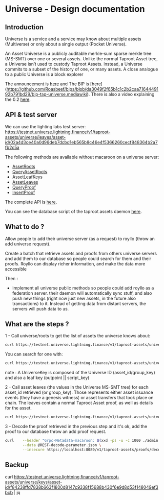 # Universe - Design documentation

## Introduction

Universe is a service and a service may know about multiple assets (Multiverse) or only about a single output (Pocket
Universe).

An Asset Universe is a publicly auditable merkle-sum sparse merkle tree (MS-SMT) over one or several assets. Unlike the
normal Taproot Asset tree, a Universe isn’t used to custody Taproot Assets. Instead, a Universe commits to a subset of
the history of one, or many assets. A close analogue to a public Universe is a block explorer

The announcement is [here](https://lightning.engineering/posts/2023-05-16-taproot-assets-v0.2/) and The BIP is [here]
(https://github.com/Roasbeef/bips/blob/da3049f2f65b1c1c2b2caa7164449192b791bd29/bip-tap-universe.mediawiki). There is
also a video explaining the 0.2 [here](https://www.youtube.com/watch?v=8Qi7VOvKe5o&feature=youtu.be).

## API & test server

We can use the lighting labs test server:
https://testnet.universe.lightning.finance/v1/taproot-assets/universe/leaves/asset-id/02a4d3ce40a0d96deb7dcbd1eb565b8c46e4f5366260cecf848364b2a7fb2c5a

The following methods are available without macaroon on a universe server:

- [AssetRoots](https://lightning.engineering/api-docs/api/taproot-assets/universe/asset-roots)
- [QueryAssetRoots](https://lightning.engineering/api-docs/api/taproot-assets/universe/query-asset-roots)
- [AssetLeafKeys](https://lightning.engineering/api-docs/api/taproot-assets/universe/asset-leaf-keys)
- [AssetLeaves](https://lightning.engineering/api-docs/api/taproot-assets/universe/asset-leaves)
- [QueryProof](https://lightning.engineering/api-docs/api/taproot-assets/universe/query-proof)
- [InsertProof](https://lightning.engineering/api-docs/api/taproot-assets/universe/insert-proof)

The complete API is [here](https://lightning.engineering/api-docs/category/universe-service/index.html).

You can see the database script of the taproot assets
daemon [here](https://github.com/lightninglabs/taproot-assets/blob/main/tapdb/sqlc/migrations/000007_universe.up.sql).

## What to do ?

Allow people to add their universe server (as a request) to royllo (throw an add universe request).

Create a batch that retrieve assets and proofs from others universe servers and add them to our database so people
could search for them and their proofs. Royllo can display richer information, and make the data more accessible

Then :

- Implement all universe public methods so people could add royllo as a federation server. their daemon will
  automatically sync stuff, and also push new things (right now just new assets, in the future also transactions) to
  it. Instead of getting data from distant servers, the servers will push data to us.

## What are the steps ?

1 - Call universe/roots to get the list of assets the universe knows about:

```bash
curl https://testnet.universe.lightning.finance/v1/taproot-assets/universe/roots | jq
```

You can search for one with:

```bash
curl https://testnet.universe.lightning.finance/v1/taproot-assets/universe/roots/asset-id/f3b3ad46642a979532296684b318245e61d36d18c9ce85df17bc9b57b7c577da | jq
```

note : A UniverseKey is composed of the Universe ID (asset_id/group_key) and also a leaf key (outpoint || script_key)

2 - Call asset leaves (the values in the Universe MS-SMT tree) for each asset_id retrieved (or group_key). Those
represents either asset issuance events (they have a genesis witness) or asset transfers that took place on chain. The
leaves contain a normal Taproot Asset proof, as well as details for the asset.

```bash
curl https://testnet.universe.lightning.finance/v1/taproot-assets/universe/leaves/asset-id/f86dce3597f2f268b619ccd2f9af52b03a8dfb6894894442e8ffa8d49b4dbfd8 | jq
```

3 - Decode the proof retrieved in the previous step and it's ok, add the proof to our database throw an add proof
request.

```bash
curl    --header "Grpc-Metadata-macaroon: $(xxd -ps -u -c 1000 ./admin.macaroon)" \
        --data @REST-decode-parameter.json \
        --insecure https://localhost:8089/v1/taproot-assets/proofs/decode
```

## Backup

curl https://testnet.universe.lightning.finance/v1/taproot-assets/universe/keys/asset-id/f84238ffd7838b663f1800d8147c9338f15688b430f6e9d8d53f148049ef3bcb |
jq


